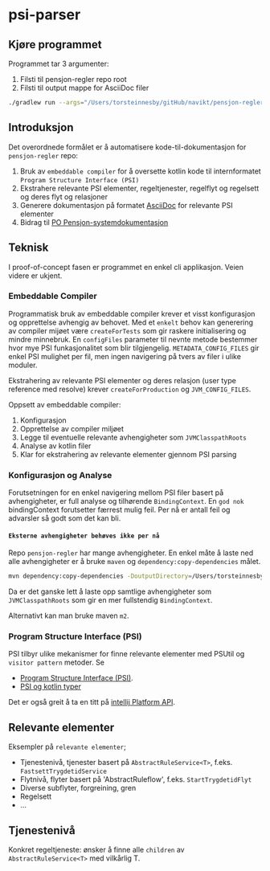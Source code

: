 # psi-parser

## Kjøre programmet

Programmet tar 3 argumenter:
1) Filsti til pensjon-regler repo root
2) Filsti til output mappe for AsciiDoc filer

```zsh
./gradlew run --args="/Users/torsteinnesby/gitHub/navikt/pensjon-regler /Users/torsteinnesby/tmp/AsciiDocs"
```

## Introduksjon
Det overordnede formålet er å automatisere kode-til-dokumentasjon for `pensjon-regler` repo:
1) Bruk av `embeddable compiler` for å oversette kotlin kode til internformatet `Program Structure Interface (PSI)`
2) Ekstrahere relevante PSI elementer, regeltjenester, regelflyt og regelsett og deres flyt og relasjoner
3) Generere dokumentasjon på formatet [AsciiDoc](https://asciidoc.org/) for relevante PSI elementer
4) Bidrag til [PO Pensjon-systemdokumentasjon](https://pensjon-dokumentasjon.intern.dev.nav.no/pen/index.html)

## Teknisk

I proof-of-concept fasen er programmet en enkel cli applikasjon. Veien videre er ukjent.

### Embeddable Compiler

Programmatisk bruk av embeddable compiler krever et visst konfigurasjon og opprettelse avhengig av behovet.
Med et `enkelt` behov kan generering av compiler mijøet være `createForTests` som gir raskere initialisering og mindre minnebruk.
En `configFiles` parameter til nevnte metode bestemmer hvor mye PSI funkasjonalitet som blir tilgjengelig.
`METADATA_CONFIG_FILES` gir enkel PSI mulighet per fil, men ingen navigering på tvers av filer i ulike moduler.

Ekstrahering av relevante PSI elementer og deres relasjon (user type reference med resolve) krever `createForProduction` og `JVM_CONFIG_FILES`.

Oppsett av embeddable compiler:
1) Konfigurasjon
2) Opprettelse av compiler miljøet
3) Legge til eventuelle relevante avhengigheter som `JVMClasspathRoots`
3) Analyse av kotlin filer
4) Klar for ekstrahering av relevante elementer gjennom PSI parsing

### Konfigurasjon og Analyse

Forutsetningen for en enkel navigering mellom PSI filer basert på avhengigheter, er full analyse og tilhørende `BindingContext`.
En `god nok` bindingContext forutsetter færrest mulig feil. Per nå er antall feil og advarsler så godt som det kan bli.

#### `Eksterne avhengigheter behøves ikke per nå`

Repo `pensjon-regler` har mange avhengigheter. En enkel måte å laste ned alle avhengigheter er å bruke `maven` og `dependency:copy-dependencies` målet.
```zsh
mvn dependency:copy-dependencies -DoutputDirectory=/Users/torsteinnesby/tmp/Libs
```
Da er det ganske lett å laste opp samtlige avhengigheter som `JVMClasspathRoots` som gir en mer fullstendig `BindingContext`.

Alternativt kan man bruke maven `m2`.




### Program Structure Interface (PSI)

PSI tilbyr ulike mekanismer for finne relevante elementer med PSUtil og `visitor pattern` metoder.
Se
- [Program Structure Interface (PSI)](https://plugins.jetbrains.com/docs/intellij/psi.html).
- [PSI og kotlin typer](https://github.com/JetBrains/kotlin/tree/master/compiler/psi/src/org/jetbrains/kotlin/psi)

Det er også greit å ta en titt på [intellij Platform API](https://plugins.jetbrains.com/docs/intellij/explore-api.html).

## Relevante elementer

Eksempler på `relevante elementer`;
- Tjenestenivå, tjenester basert på `AbstractRuleService<T>`, f.eks. `FastsettTrygdetidService`
- Flytnivå, flyter basert på 'AbstractRuleflow<T : Any>', f.eks. `StartTrygdetidFlyt`
- Diverse subflyter, forgreining, gren
- Regelsett
- ...

## Tjenestenivå

Konkret regeltjeneste: ønsker å finne alle `children` av `AbstractRuleService<T>` med vilkårlig T.
